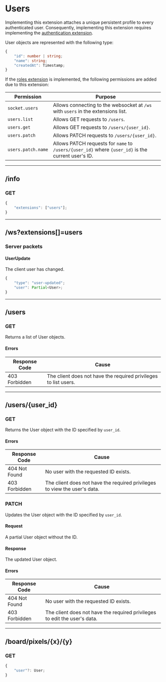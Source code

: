 Users
=====
Implementing this extension attaches a unique persistent profile to every authenticated user.
Consequently, implementing this extension requires implementing the [authentication extension](./authentication.md).

User objects are represented with the following type:
```typescript
{
	"id": number | string;
	"name": string;
	"createdAt": Timestamp;
}
```

If the [roles extension](./roles.md) is implemented, the following permissions are added due to this extension:

| Permission         | Purpose                                                                                            |
|--------------------|----------------------------------------------------------------------------------------------------|
| `socket.users`     | Allows connecting to the websocket at `/ws` with `users` in the extensions list.                   |
| `users.list`       | Allows GET requests to `/users`.                                                                   |
| `users.get`        | Allows GET requests to `/users/{user_id}`.                                                         |
| `users.patch`      | Allows PATCH requests to `/users/{user_id}`.                                                       |
| `users.patch.name` | Allows PATCH requests for `name` to `/users/{user_id}` where `{user_id}` is the current user's ID. |

--------------------------------------------------------------------------------

## /info
### GET
```typescript
{
	"extensions": ["users"];
}
```

--------------------------------------------------------------------------------

## /ws?extensions[]=users
### Server packets
#### UserUpdate
The client user has changed.
```typescript
{
	"type": "user-updated";
	"user": Partial<User>;
}
```

--------------------------------------------------------------------------------

## /users
### GET
Returns a list of User objects.
#### Errors
| Response Code | Cause                                                           |
|---------------|-----------------------------------------------------------------|
| 403 Forbidden | The client does not have the required privileges to list users. |

--------------------------------------------------------------------------------

## /users/{user_id}
### GET
Returns the User object with the ID specified by `user_id`.
#### Errors
| Response Code | Cause                                                                     |
|---------------|---------------------------------------------------------------------------|
| 404 Not Found | No user with the requested ID exists.                                     |
| 403 Forbidden | The client does not have the required privileges to view the user's data. |

### PATCH
Updates the User object with the ID specified by `user_id`.
#### Request
A partial User object without the ID.
#### Response
The updated User object.
#### Errors
| Response Code | Cause                                                                     |
|---------------|---------------------------------------------------------------------------|
| 404 Not Found | No user with the requested ID exists.                                     |
| 403 Forbidden | The client does not have the required privileges to edit the user's data. |


--------------------------------------------------------------------------------

## /board/pixels/{x}/{y}
### GET
```typescript
{
	"user"?: User;
}
```
